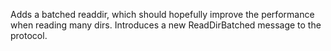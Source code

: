Adds a batched readdir, which should hopefully improve the performance when reading many dirs. Introduces a new ReadDirBatched message to the protocol.